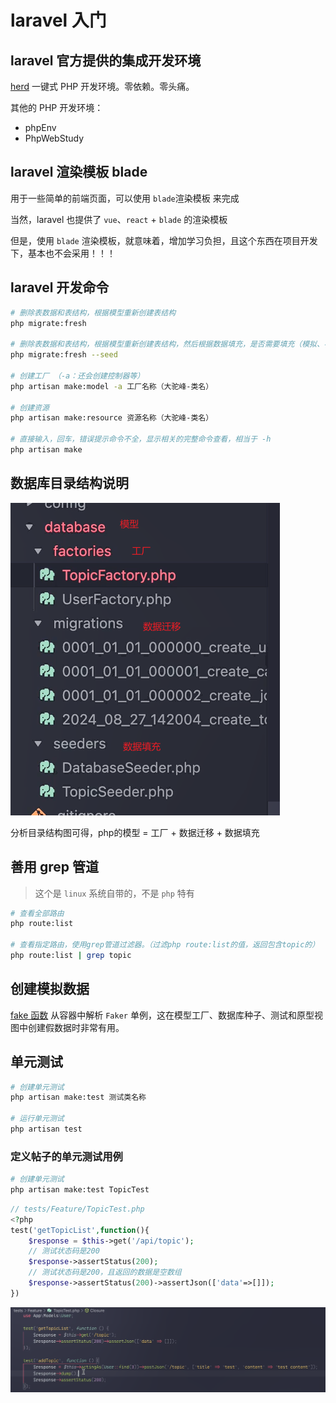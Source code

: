 # laravel 入门

## laravel 官方提供的集成开发环境

[herd](https://herd.laravel.com/windows) 一键式 PHP 开发环境。零依赖。零头痛。

其他的 PHP 开发环境：

- phpEnv
- PhpWebStudy

## laravel 渲染模板 blade

用于一些简单的前端页面，可以使用 `blade`渲染模板 来完成

当然，laravel 也提供了 `vue`、`react` + `blade` 的渲染模板

但是，使用 `blade` 渲染模板，就意味着，增加学习负担，且这个东西在项目开发下，基本也不会采用！！！

## laravel 开发命令

```bash
# 删除表数据和表结构，根据模型重新创建表结构
php migrate:fresh

# 删除表数据和表结构，根据模型重新创建表结构，然后根据数据填充，是否需要填充（模拟、初始化）数据
php migrate:fresh --seed

# 创建工厂 （-a：还会创建控制器等） 
php artisan make:model -a 工厂名称（大驼峰-类名）

# 创建资源
php artisan make:resource 资源名称（大驼峰-类名）

# 直接输入，回车，错误提示命令不全，显示相关的完整命令查看，相当于 -h 
php artisan make
```

## 数据库目录结构说明

![alt text](laravel入门.assets/image.png)

分析目录结构图可得，php的模型 = 工厂 + 数据迁移 + 数据填充

## 善用 grep 管道

> 这个是 `linux` 系统自带的，不是 `php` 特有

```bash
# 查看全部路由
php route:list

# 查看指定路由，使用grep管道过滤器。（过滤php route:list的值，返回包含topic的）
php route:list | grep topic
```

## 创建模拟数据

[fake 函数](https://laravel.com/docs/9.x/helpers#method-fake) 从容器中解析 `Faker` 单例，这在模型工厂、数据库种子、测试和原型视图中创建假数据时非常有用。

## 单元测试

```bash
# 创建单元测试
php artisan make:test 测试类名称

# 运行单元测试
php artisan test
```

### 定义帖子的单元测试用例

```bash
# 创建单元测试
php artisan make:test TopicTest
```

```php
// tests/Feature/TopicTest.php
<?php 
test('getTopicList',function(){
    $response = $this->get('/api/topic');
    // 测试状态码是200
    $response->assertStatus(200);
    // 测试状态码是200，且返回的数据是空数组
    $response->assertStatus(200)->assertJson(['data'=>[]]);
})
```

![alt text](laravel入门.assets/image-1.png)